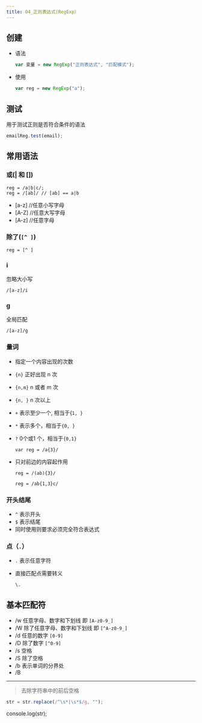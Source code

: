```yaml
---
title: 04_正则表达式(RegExp）
---
```

## 创建

- 语法

  ```js
  var 变量 = new RegExp("正则表达式", "匹配模式");
  ```

- 使用

  ```js
  var reg = new RegExp("a");
  ```

## 测试

用于测试正则是否符合条件的语法

```js
emailReg.test(email);
```

## 常用语法

### 或(| 和 [])

```
reg = /a|b|c/;
reg = /[ab]/ // [ab] == a|b
```

- [a-z] //任意小写字母
- [A-Z] //任意大写字母
- [A-z] //任意字母

### 除了(`[^ ]`)

```
reg = [^ ]
```

### i

忽略大小写

```
/[a-z]/i
```

### g

全局匹配

```
/[a-z]/g
```

### 量词

- 指定一个内容出现的次数

- `{n}` 正好出现 n 次

- `{n,m}` n 或者 m 次

- `{n, }` n 次以上

- `+` 表示至少一个, 相当于{`1, }`

- `*` 表示多个，相当于`{0, }`

- `?` 0个或1 个，相当于`{0,1}`

  ```
  var reg = /a{3}/
  ```

- 只对前边的内容起作用

  ```
  reg = /(ab){3}/
  ```

  ```
  reg = /ab{1,3}c/
  ```

### 开头结尾

- `^` 表示开头
- `$` 表示结尾
- 同时使用则要求必须完全符合表达式

### 点（`.`）

- `.` 表示任意字符

- 直接匹配点需要转义

  ```
  \.
  ```

## 基本匹配符

- /w 任意字母、数字和下划线 即 `[A-z0-9_]`
- /W 除了任意字母、数字和下划线 即 `[^A-z0-9_]`
- /d 任意的数字 `[0-9]`
- /D 除了数字 `[^0-9]`
- /s 空格
- /S 除了空格
- /b 表示单词的分界处
- /B

---

> 去除字符串中的前后空格

```js
str = str.replace(/^\s*|\s*$/g, "");
```

console.log(str);

​ 
